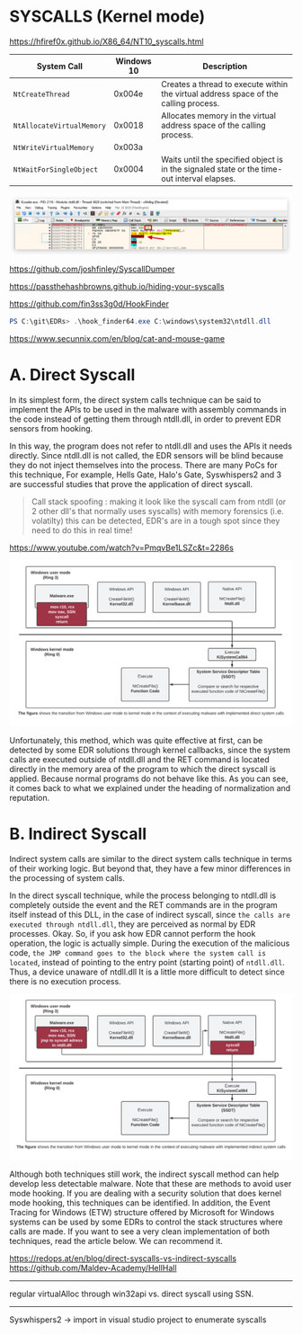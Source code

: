 # SYSCALLS (Kernel mode)

<https://hfiref0x.github.io/X86_64/NT10_syscalls.html>

| System Call            | Windows 10 | Description                                                                                 |
| ------------------------- | ------ | ------------------------------------------------------------------------------------------- |
| `NtCreateThread`          | 0x004e | Creates a thread to execute within the virtual address space of the calling process.        |
| `NtAllocateVirtualMemory` | 0x0018 | Allocates memory in the virtual address space of the calling process.    |
| `NtWriteVirtualMemory`    | 0x003a ||
| `NtWaitForSingleObject`   | 0x0004 | Waits until the specified object is in the signaled state or the time-out interval elapses. |

![image](./images/syscalls_x64dbg.jpg)

https://github.com/joshfinley/SyscallDumper

https://passthehashbrowns.github.io/hiding-your-syscalls

https://github.com/fin3ss3g0d/HookFinder
```powershell
PS C:\git\EDRs> .\hook_finder64.exe C:\windows\system32\ntdll.dll
```

https://www.secunnix.com/en/blog/cat-and-mouse-game
# A. Direct Syscall

In its simplest form, the direct system calls technique can be said to implement the APIs to be used in the malware with assembly commands in the code instead of getting them through ntdll.dll, in order to prevent EDR sensors from hooking.

In this way, the program does not refer to ntdll.dll and uses the APIs it needs directly. Since ntdll.dll is not called, the EDR sensors will be blind because they do not inject themselves into the process. There are many PoCs for this technique, For example, Hells Gate, Halo's Gate, Syswhispers2 and 3 are successful studies that prove the application of direct syscall.

> Call stack spoofing : making it look like the syscall cam from ntdll (or 2 other dll's that normally uses syscalls)
> with memory forensics (i.e. volatilty) this can be detected, EDR's are in a tough spot since they need to do this in real time!

<https://www.youtube.com/watch?v=PmqvBe1LSZc&t=2286s>

![Screenshot](./images/syscall_direct.jpg)

Unfortunately, this method, which was quite effective at first, can be detected by some EDR solutions through kernel callbacks, since the system calls are executed outside of ntdll.dll and the RET command is located directly in the memory area of the program to which the direct syscall is applied. Because normal programs do not behave like this. As you can see, it comes back to what we explained under the heading of normalization and reputation.

# B. Indirect Syscall
Indirect system calls are similar to the direct system calls technique in terms of their working logic. But beyond that, they have a few minor differences in the processing of system calls.

In the direct syscall technique, while the process belonging to ntdll.dll is completely outside the event and the RET commands are in the program itself instead of this DLL, in the case of indirect syscall, since `the calls are executed through ntdll.dll`, they are perceived as normal by EDR processes. Okay. So, if you ask how EDR cannot perform the hook operation, the logic is actually simple. During the execution of the malicious code, `the JMP command goes to the block where the system call is located`, instead of pointing to the entry point (starting point) of `ntdll.dll`. 
Thus, a device unaware of ntdll.dll It is a little more difficult to detect since there is no execution process.

![Screenshot](./images/syscall_indirect.jpg)

Although both techniques still work, the indirect syscall method can help develop less detectable malware. Note that these are methods to avoid user mode hooking. If you are dealing with a security solution that does kernel mode hooking, this techniques can be identified.
In addition, the Event Tracing for Windows (ETW) structure offered by Microsoft for Windows systems can be used by some EDRs to control the stack structures where calls are made. If you want to see a very clean implementation of both techniques, read the article below. We can recommend it.

https://redops.at/en/blog/direct-syscalls-vs-indirect-syscalls
https://github.com/Maldev-Academy/HellHall

----

regular virtualAlloc through win32api vs. direct syscall using SSN.

--- 

Syswhispers2 -> import in visual studio project to enumerate syscalls

